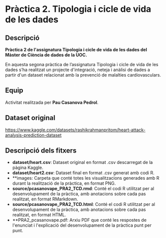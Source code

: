 # Pràctica 2. Tipologia i cicle de vida de les dades

## Descripció
**Pràctica 2 de l'assignatura Tipologia i cicle de vida de les dades del Màster de Ciència de dades de la UOC.**

En aquesta segona pràctica de l’assignatura Tipologia i cicle de vida de les dades s’ha realitzat un projecte d'integració, neteja i anàlisi de dades a partir d'un dataset relacionat amb la prevenció de malalties cardiovasculars.

## Equip
Activitat realitzada per **Pau Casanova Pedrol**.

## Dataset original
https://www.kaggle.com/datasets/rashikrahmanpritom/heart-attack-analysis-prediction-dataset
 
## Descripció dels fitxers
* **dataset/heart.csv**: Dataset original en format .csv descarregat de la pàgina Kaggle.
* **dataset/heart2.csv**: Dataset final en format .csv generat amb codi R.
* **images: Carpeta que conté totes les visualitzacions generades amb R durant la realització de la pràctica, en format PNG.
* **source/pcasanovape_PRA2_TCD.rmd**: Conté el codi R utilitzat per al desenvolupament de la pràctica, amb anotacions sobre cada pas realitzat, en format RMarkdown.
* **source/pcasanovape_PRA2_TCD.html**: Conté el codi R utilitzat per al desenvolupament de la pràctica, amb anotacions sobre cada pas realitzat, en format HTML.
* **PRA2_pcasanovape.pdf: Arxiu PDF que conté les respostes de l'enunciat i l'explicació del desenvolupament de la pràctica punt per punt.


